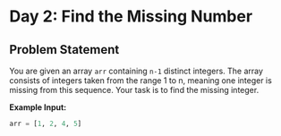 # Day 2: Find the Missing Number

## Problem Statement
You are given an array `arr` containing `n-1` distinct integers. The array consists of integers taken from the range 1 to n, meaning one integer is missing from this sequence. Your task is to find the missing integer.

**Example Input:**  
```python
arr = [1, 2, 4, 5]

